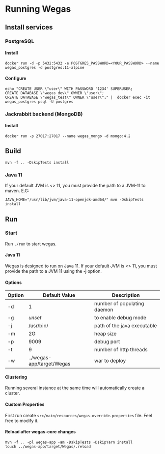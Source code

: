 # Running Wegas

## Install services

### PostgreSQL

#### Install
```shell
docker run -d -p 5432:5432 -e POSTGRES_PASSWORD=<YOUR_PASSWORD> --name wegas_postgres -d postgres:11-alpine 
```

#### Configure
```shell
echo "CREATE USER \"user\" WITH PASSWORD '1234' SUPERUSER;
CREATE DATABASE \"wegas_dev\" OWNER \"user\";
CREATE DATABASE \"wegas_test\" OWNER \"user\";" |  docker exec -it wegas_postgres psql -U postgres
```

### Jackrabbit backend (MongoDB)
#### Install
```shell
docker run -p 27017:27017 --name wegas_mongo -d mongo:4.2
```

## Build
```shell
mvn -f .. -DskipTests install
```

### Java 11
If your default JVM is <> 11, you must provide the path to a JVM-11 to maven. E.G:
```shell
JAVA_HOME="/usr/lib/jvm/java-11-openjdk-amd64/" mvn -DskipTests install
```



## Run

### Start
Run `./run` to start wegas.

#### Java 11
Wegas is designed to run on Java 11. If your default JVM is <> 11, you must provide the path to a JVM 11 using the -j option.

#### Options
Option | Default Value | Description 
------ | ------------- | -----------
-d | 1 | number of populating daemon
-g | *unset* | to enable debug mode
-j | /usr/bin/ | path of the java executable
-m | 2G | heap size
-p | 9009 | debug port
-t | 9 | number of http threads
-w | ../wegas-app/target/Wegas | war to deploy

#### Clustering
Running several instance at the same time will automatically create a cluster.

#### Custom Properties
First run create `src/main/resources/wegas-override.properties` file.
Feel free to modify it.

#### Reload after wegas-core changes
```
mvn -f .. -pl wegas-app -am -DskipTests -DskipYarn install
touch ../wegas-app/target/Wegas/.reload
```
